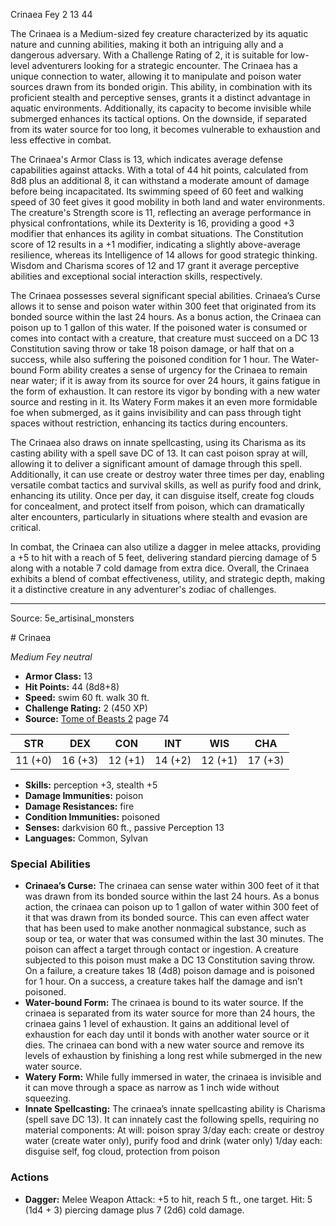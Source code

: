 <MonsterName/>Crinaea</MonsterName>
<CreatureType/>Fey</CreatureType>
<CR/>2</CR>
<AC/>13</AC>
<HP/>44</HP>
<summary>The Crinaea is a Medium-sized fey creature characterized by its aquatic nature and cunning abilities, making it both an intriguing ally and a dangerous adversary. With a Challenge Rating of 2, it is suitable for low-level adventurers looking for a strategic encounter. The Crinaea has a unique connection to water, allowing it to manipulate and poison water sources drawn from its bonded origin. This ability, in combination with its proficient stealth and perceptive senses, grants it a distinct advantage in aquatic environments. Additionally, its capacity to become invisible while submerged enhances its tactical options. On the downside, if separated from its water source for too long, it becomes vulnerable to exhaustion and less effective in combat.</summary>

<detail>

The Crinaea's Armor Class is 13, which indicates average defense capabilities against attacks. With a total of 44 hit points, calculated from 8d8 plus an additional 8, it can withstand a moderate amount of damage before being incapacitated. Its swimming speed of 60 feet and walking speed of 30 feet gives it good mobility in both land and water environments. The creature's Strength score is 11, reflecting an average performance in physical confrontations, while its Dexterity is 16, providing a good +3 modifier that enhances its agility in combat situations. The Constitution score of 12 results in a +1 modifier, indicating a slightly above-average resilience, whereas its Intelligence of 14 allows for good strategic thinking. Wisdom and Charisma scores of 12 and 17 grant it average perceptive abilities and exceptional social interaction skills, respectively.

The Crinaea possesses several significant special abilities. Crinaea’s Curse allows it to sense and poison water within 300 feet that originated from its bonded source within the last 24 hours. As a bonus action, the Crinaea can poison up to 1 gallon of this water. If the poisoned water is consumed or comes into contact with a creature, that creature must succeed on a DC 13 Constitution saving throw or take 18 poison damage, or half that on a success, while also suffering the poisoned condition for 1 hour. The Water-bound Form ability creates a sense of urgency for the Crinaea to remain near water; if it is away from its source for over 24 hours, it gains fatigue in the form of exhaustion. It can restore its vigor by bonding with a new water source and resting in it. Its Watery Form makes it an even more formidable foe when submerged, as it gains invisibility and can pass through tight spaces without restriction, enhancing its tactics during encounters.

The Crinaea also draws on innate spellcasting, using its Charisma as its casting ability with a spell save DC of 13. It can cast poison spray at will, allowing it to deliver a significant amount of damage through this spell. Additionally, it can use create or destroy water three times per day, enabling versatile combat tactics and survival skills, as well as purify food and drink, enhancing its utility. Once per day, it can disguise itself, create fog clouds for concealment, and protect itself from poison, which can dramatically alter encounters, particularly in situations where stealth and evasion are critical.

In combat, the Crinaea can also utilize a dagger in melee attacks, providing a +5 to hit with a reach of 5 feet, delivering standard piercing damage of 5 along with a notable 7 cold damage from extra dice. Overall, the Crinaea exhibits a blend of combat effectiveness, utility, and strategic depth, making it a distinctive creature in any adventurer's zodiac of challenges.</detail>



---

Source: 5e_artisinal_monsters

<statblock>
# Crinaea

*Medium* *Fey* *neutral*

- **Armor Class:** 13
- **Hit Points:** 44 (8d8+8)
- **Speed:** swim 60 ft. walk 30 ft.
- **Challenge Rating:** 2 (450 XP)
- **Source:** [Tome of Beasts 2](https://koboldpress.com/kpstore/product/tome-of-beasts-2-for-5th-edition) page 74

| STR | DEX | CON | INT | WIS | CHA |
| --- | --- | --- | --- | --- | --- |
| 11 (+0) | 16 (+3) | 12 (+1) | 14 (+2) | 12 (+1) | 17 (+3) |

- **Skills:** perception +3, stealth +5
- **Damage Immunities:** poison
- **Damage Resistances:** fire
- **Condition Immunities:** poisoned
- **Senses:** darkvision 60 ft., passive Perception 13
- **Languages:** Common, Sylvan

### Special Abilities

- **Crinaea’s Curse:** The crinaea can sense water within 300 feet of it that was drawn from its bonded source within the last 24 hours. As a bonus action, the crinaea can poison up to 1 gallon of water within 300 feet of it that was drawn from its bonded source. This can even affect water that has been used to make another nonmagical substance, such as soup or tea, or water that was consumed within the last 30 minutes. The poison can affect a target through contact or ingestion. A creature subjected to this poison must make a DC 13 Constitution saving throw. On a failure, a creature takes 18 (4d8) poison damage and is poisoned for 1 hour. On a success, a creature takes half the damage and isn’t poisoned.
- **Water-bound Form:** The crinaea is bound to its water source. If the crinaea is separated from its water source for more than 24 hours, the crinaea gains 1 level of exhaustion. It gains an additional level of exhaustion for each day until it bonds with another water source or it dies. The crinaea can bond with a new water source and remove its levels of exhaustion by finishing a long rest while submerged in the new water source.
- **Watery Form:** While fully immersed in water, the crinaea is invisible and it can move through a space as narrow as 1 inch wide without squeezing.
- **Innate Spellcasting:** The crinaea’s innate spellcasting ability is Charisma (spell save DC 13). It can innately cast the following spells, requiring no material components:
At will: poison spray
3/day each: create or destroy water (create water only), purify food and drink (water only)
1/day each: disguise self, fog cloud, protection from poison

### Actions

- **Dagger:** Melee Weapon Attack: +5 to hit, reach 5 ft., one target. Hit: 5 (1d4 + 3) piercing damage plus 7 (2d6) cold damage.


</statblock>


